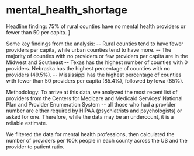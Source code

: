 # mental_health_shortage

Headline finding: 75% of rural counties have no mental health providers or fewer than 50 per capita.
]

Some key findings from the analysis: 
-- Rural counties tend to have fewer providers per capita, while urban counties tend to have more.
-- The majority of counties with no providers or few providers per capita are in the Midwest and Southeast
-- Texas has the highest number of counties with 0 providers. Nebraska has the highest percentage of counties with no providers (49.5%).
-- Mississippi has the highest percentage of counties with fewer than 50 providers per capita (85.4%), followed by Iowa (85%).

Methodology: To arrive at this data, we analyzed the most recent list of providers from the Centers for Medicare and Medicaid Services’ National Plan and Provider Enumeration System -- all those who had a provider number are either required by HIPAA (psychiatrists and psychologists) or asked for one. Therefore, while the data may be an undercount, it is a reliable estimate.

We filtered the data for mental health professions, then calculated the number of providers per 100k people in each county across the US and the provider to patient ratio.